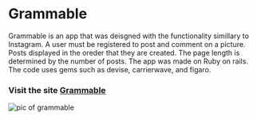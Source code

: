 
# Grammable

Grammable is an app that was deisgned with the functionality simillary to Instagram. A user must be registered to post and comment on a picture. Posts displayed in the oreder that they are created. The page length is determined by the number of posts. The app was made on Ruby on rails. The code uses gems such as devise, carrierwave, and figaro.

### Visit the site [Grammable](https://github.com/Raquele-Crotti/nomster)

![pic of grammable](https://philipcox.netlify.app/grammable.png)
